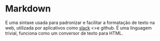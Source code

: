 # Markdown

E uma sintaxe usada para padronizar e facilitar a formatação de texto na web, utilizada por aplicativos como 
[slack](https://slack.com/intl/pt-br) <>e github. É uma linguagem trivial, funciona como um conversor de texto para HTML.

